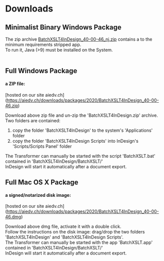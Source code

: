 
# Downloads

## Minimalist Binary Windows Package
The zip archive [BatchXSLT4InDesign_40-00-46_nj.zip](BatchXSLT4InDesign_40-00-46_nj.zip) contains a to the minimum requirements stripped app.\
To run it, Java (>9) must be installed on the System.
<br>
<br>
## Full Windows Package
#### a ZIP file:
[hosted on our site aiedv.ch] (https://aiedv.ch/downloads/packages/2020/BatchXSLT4InDesign_40-00-46.zip)

Download above zip file and un-zip the 'BatchXSLT4InDesign.zip' archive.
Two folders are contained:
1) copy the folder 'BatchXSLT4InDesign' to the system's 'Applications' folder
2) copy the folder 'BatchXSLT4InDesign Scripts' into InDesign's 'Scripts/Scripts Panel' folder

The Transformer can manually be started with the script 'BatchXSLT.bat' contained in 'BatchXSLT4InDesign/BatchXSLT/'\
InDesign will start it automatically after a document export.


## Full Mac OS X Package
#### a signed/notarized disk image:
[hosted on our site aiedv.ch] (https://aiedv.ch/downloads/packages/2020/BatchXSLT4InDesign_40-00-46.dmg)

Download above dmg file, activate it with a double click.\
Follow the instructions on the disk image: drag/drop the two folders 'BatchXSLT4InDesign' and 'BatchXSLT4InDesign Scripts'.\
The Transformer can manually be started with the app 'BatchXSLT.app' contained in 'BatchXSLT4InDesign/BatchXSLT/'\
InDesign will start it automatically after a document export.
